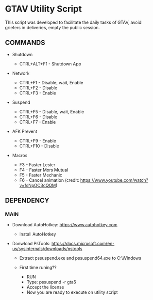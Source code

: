 # GTAV Utility Script

This script was developed to facilitate the daily tasks of GTAV, avoid griefers in deliveries, empty the public session.

## COMMANDS

- Shutdown 
  - CTRL+ALT+F1 - Shutdown App

- Network
  - CTRL+F1 - Disable, wait, Enable
  - CTRL+F2 - Disable
  - CTRL+F3 - Enable

- Suspend
  - CTRL+F5 - Disable, wait, Enable
  - CTRL+F6 - Disable
  - CTRL+F7 - Enable

- AFK Prevent
  - CTRL+F9 - Enable
  - CTRL+F10 - Disable

- Macros
  - F3 - Faster Lester
  - F4 - Faster Mors Mutual
  - F5 - Faster Mechanic
  - F6 - Cancel animation (credit: https://www.youtube.com/watch?v=fsNpOC3cQQM)

## DEPENDENCY
### MAIN
- Download AutoHotkey: https://www.autohotkey.com
  - Install AutoHotkey

- Donwload PsTools: https://docs.microsoft.com/en-us/sysinternals/downloads/pstools
  - Extract pssuspend.exe and pssuspend64.exe to C:\Windows
  
  - First time runing?? 
    - RUN
    - Type: pssuspend -r gta5
    - Accept the license
    - Now you are ready to execute on utility script
